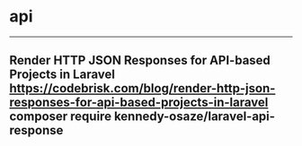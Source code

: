 # api

<!-- Contenuto migrato da _docs/api.txt -->

-------------------------------------------------------------------------------------------------
Render HTTP JSON Responses for API-based Projects in Laravel
https://codebrisk.com/blog/render-http-json-responses-for-api-based-projects-in-laravel
composer require kennedy-osaze/laravel-api-response
---------------------------------------------------------------------------------------------


